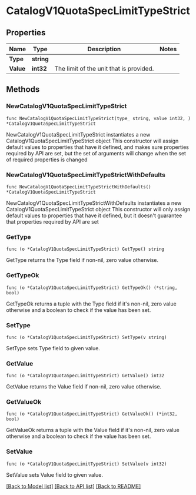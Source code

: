 # CatalogV1QuotaSpecLimitTypeStrict

## Properties

Name | Type | Description | Notes
------------ | ------------- | ------------- | -------------
**Type** | **string** |  | 
**Value** | **int32** | The limit of the unit that is provided. | 

## Methods

### NewCatalogV1QuotaSpecLimitTypeStrict

`func NewCatalogV1QuotaSpecLimitTypeStrict(type_ string, value int32, ) *CatalogV1QuotaSpecLimitTypeStrict`

NewCatalogV1QuotaSpecLimitTypeStrict instantiates a new CatalogV1QuotaSpecLimitTypeStrict object
This constructor will assign default values to properties that have it defined,
and makes sure properties required by API are set, but the set of arguments
will change when the set of required properties is changed

### NewCatalogV1QuotaSpecLimitTypeStrictWithDefaults

`func NewCatalogV1QuotaSpecLimitTypeStrictWithDefaults() *CatalogV1QuotaSpecLimitTypeStrict`

NewCatalogV1QuotaSpecLimitTypeStrictWithDefaults instantiates a new CatalogV1QuotaSpecLimitTypeStrict object
This constructor will only assign default values to properties that have it defined,
but it doesn't guarantee that properties required by API are set

### GetType

`func (o *CatalogV1QuotaSpecLimitTypeStrict) GetType() string`

GetType returns the Type field if non-nil, zero value otherwise.

### GetTypeOk

`func (o *CatalogV1QuotaSpecLimitTypeStrict) GetTypeOk() (*string, bool)`

GetTypeOk returns a tuple with the Type field if it's non-nil, zero value otherwise
and a boolean to check if the value has been set.

### SetType

`func (o *CatalogV1QuotaSpecLimitTypeStrict) SetType(v string)`

SetType sets Type field to given value.


### GetValue

`func (o *CatalogV1QuotaSpecLimitTypeStrict) GetValue() int32`

GetValue returns the Value field if non-nil, zero value otherwise.

### GetValueOk

`func (o *CatalogV1QuotaSpecLimitTypeStrict) GetValueOk() (*int32, bool)`

GetValueOk returns a tuple with the Value field if it's non-nil, zero value otherwise
and a boolean to check if the value has been set.

### SetValue

`func (o *CatalogV1QuotaSpecLimitTypeStrict) SetValue(v int32)`

SetValue sets Value field to given value.



[[Back to Model list]](../README.md#documentation-for-models) [[Back to API list]](../README.md#documentation-for-api-endpoints) [[Back to README]](../README.md)


